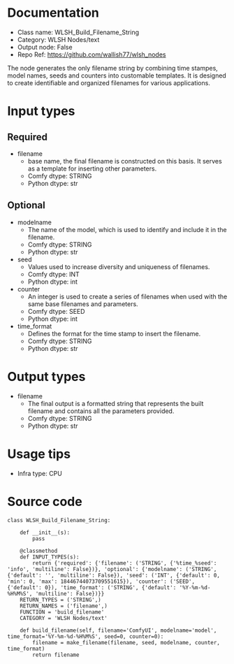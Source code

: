 # Documentation
- Class name: WLSH_Build_Filename_String
- Category: WLSH Nodes/text
- Output node: False
- Repo Ref: https://github.com/wallish77/wlsh_nodes

The node generates the only filename string by combining time stampes, model names, seeds and counters into customable templates. It is designed to create identifiable and organized filenames for various applications.

# Input types
## Required
- filename
    - base name, the final filename is constructed on this basis. It serves as a template for inserting other parameters.
    - Comfy dtype: STRING
    - Python dtype: str
## Optional
- modelname
    - The name of the model, which is used to identify and include it in the filename.
    - Comfy dtype: STRING
    - Python dtype: str
- seed
    - Values used to increase diversity and uniqueness of filenames.
    - Comfy dtype: INT
    - Python dtype: int
- counter
    - An integer is used to create a series of filenames when used with the same base filenames and parameters.
    - Comfy dtype: SEED
    - Python dtype: int
- time_format
    - Defines the format for the time stamp to insert the filename.
    - Comfy dtype: STRING
    - Python dtype: str

# Output types
- filename
    - The final output is a formatted string that represents the built filename and contains all the parameters provided.
    - Comfy dtype: STRING
    - Python dtype: str

# Usage tips
- Infra type: CPU

# Source code
```
class WLSH_Build_Filename_String:

    def __init__(s):
        pass

    @classmethod
    def INPUT_TYPES(s):
        return {'required': {'filename': ('STRING', {'%time_%seed': 'info', 'multiline': False})}, 'optional': {'modelname': ('STRING', {'default': '', 'multiline': False}), 'seed': ('INT', {'default': 0, 'min': 0, 'max': 18446744073709551615}), 'counter': ('SEED', {'default': 0}), 'time_format': ('STRING', {'default': '%Y-%m-%d-%H%M%S', 'multiline': False})}}
    RETURN_TYPES = ('STRING',)
    RETURN_NAMES = ('filename',)
    FUNCTION = 'build_filename'
    CATEGORY = 'WLSH Nodes/text'

    def build_filename(self, filename='ComfyUI', modelname='model', time_format='%Y-%m-%d-%H%M%S', seed=0, counter=0):
        filename = make_filename(filename, seed, modelname, counter, time_format)
        return filename
```